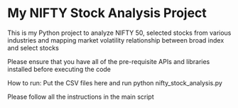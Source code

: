 # My NIFTY Stock Analysis Project

This is my Python project to analyze NIFTY 50, selected stocks from various industries and mapping market volatility relationship between broad index and select stocks

Please ensure that you have all of the pre-requisite APIs and libraries installed before executing the code

How to run: Put the CSV files here and run python nifty_stock_analysis.py

Please follow all the instructions in the main script

